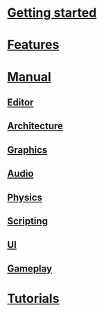 # [Getting started](getting-started.md)
# [Features](features.md)

# [Manual](manual/index.md)
## [Editor](manual/editor/index.md)
## [Architecture](manual/architecture/index.md)
## [Graphics](manual/graphics/index.md)
## [Audio](manual/audio/index.md)
## [Physics](manual/physics/index.md)
## [Scripting](manual/scripting/index.md)
## [UI](manual/ui/index.md)
## [Gameplay](manual/gameplay/index.md)

# [Tutorials](tutorials/index.md)